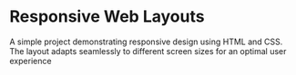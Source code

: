 # Responsive Web Layouts
 A simple project demonstrating responsive design using HTML and CSS. The layout adapts seamlessly to different screen sizes for an optimal user experience
